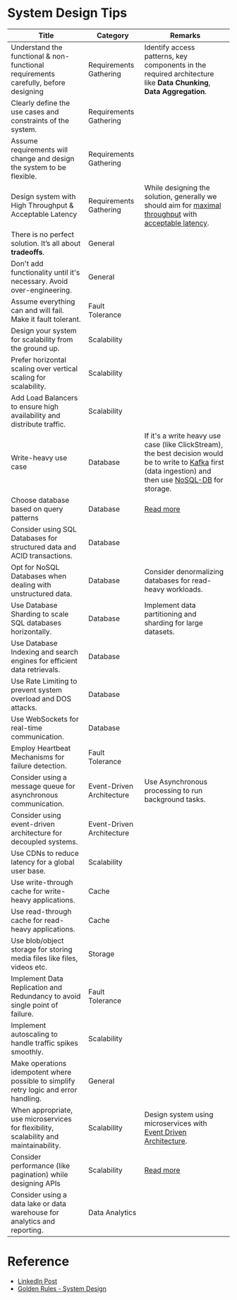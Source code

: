# System Design Tips

| Title                                                                                 | Category                  | Remarks                                                                                                                                                                                                                   |
|---------------------------------------------------------------------------------------|---------------------------|---------------------------------------------------------------------------------------------------------------------------------------------------------------------------------------------------------------------------|
| Understand the functional & non-functional requirements carefully, before designing   | Requirements Gathering    | Identify access patterns, key components in the required architecture like **Data Chunking**, **Data Aggregation**.                                                                                                       |
| Clearly define the use cases and constraints of the system.                           | Requirements Gathering    |                                                                                                                                                                                                                           |
| Assume requirements will change and design the system to be flexible.                 | Requirements Gathering    |                                                                                                                                                                                                                           |
| Design system with High Throughput & Acceptable Latency                               | Requirements Gathering    | While designing the solution, generally we should aim for [maximal throughput](4_Scalability/Throughput.md) with [acceptable latency](4_Scalability/Latency.md).                                                          |
| There is no perfect solution. It’s all about **tradeoffs**.                           | General                   |                                                                                                                                                                                                                           |
| Don't add functionality until it's necessary. Avoid over-engineering.                 | General                   |                                                                                                                                                                                                                           |
| Assume everything can and will fail. Make it fault tolerant.                          | Fault Tolerance           |                                                                                                                                                                                                                           |
| Design your system for scalability from the ground up.                                | Scalability               |                                                                                                                                                                                                                           |
| Prefer horizontal scaling over vertical scaling for scalability.                      | Scalability               |                                                                                                                                                                                                                           |
| Add Load Balancers to ensure high availability and distribute traffic.                | Scalability               |                                                                                                                                                                                                                           |
| Write-heavy use case                                                                  | Database                  | If it's a write heavy use case (like ClickStream), the best decision would be to write to [Kafka](2_MessageBrokersEDA/Kafka/Readme.md) first (data ingestion) and then use [NoSQL-DB](1_Databases/Readme.md) for storage. |
| Choose database based on query patterns                                               | Database                  | [Read more](1_Databases/Readme.md)                                                                                                                                                                                        |
| Consider using SQL Databases for structured data and ACID transactions.               | Database                  |                                                                                                                                                                                                                           |
| Opt for NoSQL Databases when dealing with unstructured data.                          | Database                  | Consider denormalizing databases for read-heavy workloads.                                                                                                                                                                |
| Use Database Sharding to scale SQL databases horizontally.                            | Database                  | Implement data partitioning and sharding for large datasets.                                                                                                                                                              |
| Use Database Indexing and search engines for efficient data retrievals.               | Database                  |                                                                                                                                                                                                                           |
| Use Rate Limiting to prevent system overload and DOS attacks.                         | Database                  |                                                                                                                                                                                                                           |
| Use WebSockets for real-time communication.                                           | Database                  |                                                                                                                                                                                                                           |
| Employ Heartbeat Mechanisms for failure detection.                                    | Fault Tolerance           |                                                                                                                                                                                                                           |
| Consider using a message queue for asynchronous communication.                        | Event-Driven Architecture | Use Asynchronous processing to run background tasks.                                                                                                                                                                      |
| Consider using event-driven architecture for decoupled systems.                       | Event-Driven Architecture |                                                                                                                                                                                                                           |
| Use CDNs to reduce latency for a global user base.                                    | Scalability               |                                                                                                                                                                                                                           |
| Use write-through cache for write-heavy applications.                                 | Cache                     |                                                                                                                                                                                                                           |
| Use read-through cache for read-heavy applications.                                   | Cache                     |                                                                                                                                                                                                                           |
| Use blob/object storage for storing media files like files, videos etc.               | Storage                   |                                                                                                                                                                                                                           |
| Implement Data Replication and Redundancy to avoid single point of failure.           | Fault Tolerance           |                                                                                                                                                                                                                           |
| Implement autoscaling to handle traffic spikes smoothly.                              | Scalability               |                                                                                                                                                                                                                           |
| Make operations idempotent where possible to simplify retry logic and error handling. | General                   |                                                                                                                                                                                                                           |
| When appropriate, use microservices for flexibility, scalability and maintainability. | Scalability               | Design system using microservices with [Event Driven Architecture](2_MessageBrokersEDA/EventDrivenArchitecture/Readme.md).                                                                                                |
| Consider performance (like pagination) while designing APIs                           | Scalability               | [Read more](4_Scalability/PerformanceTuning.md)                                                                                                                                                                           |
| Consider using a data lake or data warehouse for analytics and reporting.             | Data Analytics            |                                                                                                                                                                                                                           |

# Reference
- [LinkedIn Post](https://www.linkedin.com/feed/update/urn:li:activity:7173546625691234305?updateEntityUrn=urn%3Ali%3Afs_updateV2%3A%28urn%3Ali%3Aactivity%3A7173546625691234305%2CFEED_DETAIL%2CEMPTY%2CDEFAULT%2Cfalse%29)
- [Golden Rules - System Design](https://leetcode.com/discuss/post/3616948/golden-rules-to-answer-in-a-system-desig-i41b/)